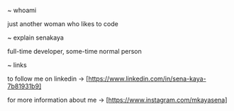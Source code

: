~ whoami

just another woman who likes to code

~ explain senakaya

full-time developer, some-time normal person

~ links

to follow me on linkedin -> [https://www.linkedin.com/in/sena-kaya-7b81931b9]

for more information about me -> [https://www.instagram.com/mkayasena]
